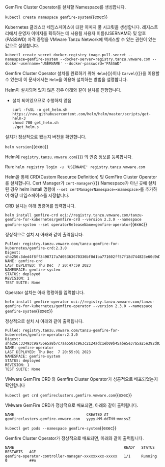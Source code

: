<br>

GemFire Cluster Operator를 설치할 Namespace를 생성합니다.

`kubectl create namespace gemfire-system`{{exec}}

Kubernetes 클러스터 네임스페이스에 대한 이미지 풀 시크릿을 생성합니다.
레지스트리에서 운영자 이미지를 획득하는 데 사용될 사용자 이름(USERNAME) 및 암호(PASSWD) 자격 증명을 VMware Tanzu Network에 액세스할 수 있는 권한이 있는 값으로 설정합니다.

`kubectl create secret docker-registry image-pull-secret --namespace=gemfire-system --docker-server=registry.tanzu.vmware.com --docker-username='USERNAME' --docker-password='PASSWD'`

Gemfire Cluster Operator 설치를 완료하기 위해 `Helm`{{}}이나 `Carvel`{{}}을 이용할 수 있는데 이 문서에서는 `Helm`을 이용해 설치하는 방법을 설명합니다.

Helm이 설치되어 있지 않은 경우 아래와 같이 설치를 진행합니다.

- 설치 되어있으므로 수행하지 않음
  ```shell
  curl -fsSL -o get_helm.sh https://raw.githubusercontent.com/helm/helm/master/scripts/get-helm-3
  chmod 700 get_helm.sh
  ./get_helm.s
  ```

설치가 정상적으로 됐는지 버전을 확인합니다.

`helm version`{{exec}}

Helm에 `registry.tanzu.vmware.com`{{}} 의 인증 정보를 등록합니다.

Run: `helm registry login -u 'USERNAME' registry.tanzu.vmware.com`

Helm을 통해 CRD(Custom Resource Definition) 및 GemFire Cluster Operator를 설치합니다.
Cert Manager가 `cert-manager`{{}} Namespace가 아닌 곳에 설치된 경우 helm install 명령에 `--set certManagerNamespace=<namespace>`를 추가하여 해당 네임스페이스를 지정합니다.

CRD 설치는 아래 명령어를 입력합니다.

`helm install gemfire-crd oci://registry.tanzu.vmware.com/tanzu-gemfire-for-kubernetes/gemfire-crd --version 2.3.0 --namespace gemfire-system --set operatorReleaseName=gemfire-operator`{{exec}}

정상적으로 설치 시 아래와 같이 출력됩니다.

```shell
Pulled: registry.tanzu.vmware.com/tanzu-gemfire-for-kubernetes/gemfire-crd:2.3.0
Digest: sha256:3ded4f8ff3490717a7d05363670336bf0d1ba771602ff57f18d744823e60d9d7
NAME: gemfire-crd
LAST DEPLOYED: Thu Dec  7 20:47:59 2023
NAMESPACE: gemfire-system
STATUS: deployed
REVISION: 1
TEST SUITE: None
```

Operator 설치는 아래 명령어를 입력합니다.

`helm install gemfire-operator oci://registry.tanzu.vmware.com/tanzu-gemfire-for-kubernetes/gemfire-operator --version 2.3.0 --namespace gemfire-system`{{exec}}

정상적으로 설치 시 아래와 같이 출력됩니다.

```shell
Pulled: registry.tanzu.vmware.com/tanzu-gemfire-for-kubernetes/gemfire-operator:2.3.0
Digest: sha256:33493c9a756e5a8b7c7aa550ac963c2124adc1eb09b45abe5e37a5a25e392d03
NAME: gemfire-operator
LAST DEPLOYED: Thu Dec  7 20:55:01 2023
NAMESPACE: gemfire-system
STATUS: deployed
REVISION: 1
TEST SUITE: None
```

VMware GemFire CRD 와 Gemfire Cluster Operator가 성공적으로 배포되었는지 확인합니다

`kubectl get crd gemfireclusters.gemfire.vmware.com`{{exec}}

VMware GemFire CRD가 정상적으로 배포되면, 아래와 같이 출력됩니다.

```shell
NAME                                 CREATED AT
gemfireclusters.gemfire.vmware.com   yyyy-MM-ddTHH:mm:ssZ
```

`kubectl get pods --namespace gemfire-system`{{exec}}

Gemfire Cluster Operator가 정상적으로 배포되면, 아래와 같이 출력됩니다.

```shell
NAME                                                  READY   STATUS    RESTARTS   AGE
gemfire-operator-controller-manager-xxxxxxxxx-xxxxx   1/1     Running   0          ##m
```